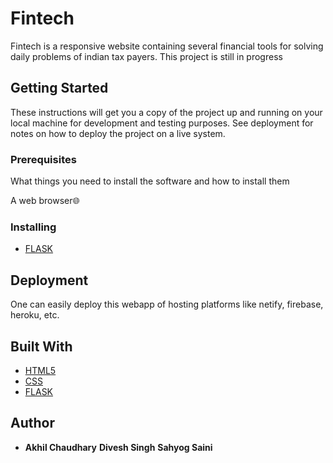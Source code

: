 # Fintech
<!---[Preview:eye:](https://akhil-chaudhary.github.io/Snake-game/)--->

Fintech is a responsive website containing several financial tools for solving daily problems of indian tax payers.
This project is still in progress

## Getting Started

These instructions will get you a copy of the project up and running on your local machine for development and testing purposes. See deployment for notes on how to deploy the project on a live system.

### Prerequisites

What things you need to install the software and how to install them

A web browser:globe_with_meridians:

### Installing

* [FLASK](https://pypi.org/project/Flask/0.8/)

## Deployment

One can easily deploy this webapp of hosting platforms like netify, firebase, heroku, etc.

## Built With

* [HTML5](https://html.com/)
* [CSS](https://www.codecademy.com/learn/learn-css)
* [FLASK](https://flask.palletsprojects.com/en/1.1.x/)

## Author

* **Akhil Chaudhary** **Divesh Singh** **Sahyog Saini** 
